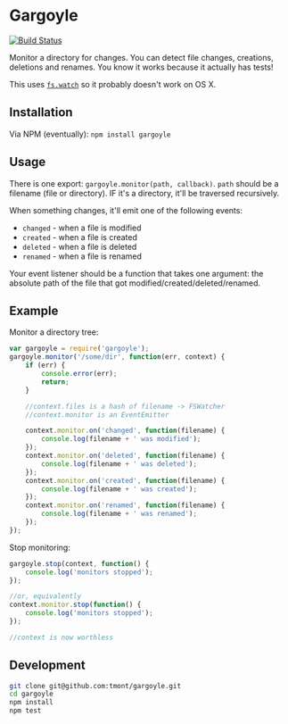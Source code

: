 # Gargoyle

[![Build Status](https://travis-ci.org/tmont/gargoyle.png)](https://travis-ci.org/tmont/gargoyle)

Monitor a directory for changes. You can detect file changes, creations,
deletions and renames. You know it works because it actually has tests!

This uses [`fs.watch`](http://nodejs.org/api/fs.html#fs_fs_watch_filename_options_listener)
so it probably doesn't work on OS X.

## Installation
Via NPM (eventually): `npm install gargoyle`

## Usage
There is one export: `gargoyle.monitor(path, callback)`. `path` should
be a filename (file or directory). IF it's a directory, it'll be traversed
recursively.

When something changes, it'll emit one of the following events:

* `changed` - when a file is modified
* `created` - when a file is created
* `deleted` - when a file is deleted
* `renamed` - when a file is renamed

Your event listener should be a function that takes one argument: the
absolute path of the file that got modified/created/deleted/renamed.

## Example
Monitor a directory tree:

```javascript
var gargoyle = require('gargoyle');
gargoyle.monitor('/some/dir', function(err, context) {
	if (err) {
		console.error(err);
		return;
	}

	//context.files is a hash of filename -> FSWatcher
	//context.monitor is an EventEmitter

	context.monitor.on('changed', function(filename) {
		console.log(filename + ' was modified');
	});
	context.monitor.on('deleted', function(filename) {
        console.log(filename + ' was deleted');
    });
    context.monitor.on('created', function(filename) {
        console.log(filename + ' was created');
    });
    context.monitor.on('renamed', function(filename) {
        console.log(filename + ' was renamed');
    });
});
```

Stop monitoring:
```javascript
gargoyle.stop(context, function() {
	console.log('monitors stopped');
});

//or, equivalently
context.monitor.stop(function() {
	console.log('monitors stopped');
});

//context is now worthless
```


## Development
```bash
git clone git@github.com:tmont/gargoyle.git
cd gargoyle
npm install
npm test
```

